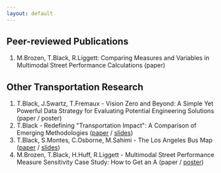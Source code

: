 ```yaml
---
layout: default
---
```


## Peer-reviewed Publications

1. M.Brozen, T.Black, R.Liggett: Comparing Measures and Variables in Multimodal Street Performance Calculations (paper)

## Other Transportation Research

1. T.Black, J.Swartz, T.Fremaux - Vision Zero and Beyond: A Simple Yet Powerful Data Strategy for Evaluating Potential Engineering Solutions (paper / poster)
2. T.Black - Redefining "Transportation Impact": A Comparison of Emerging Methodologies ([paper](documents/TRB2015_SB743_Paper.pdf) / [slides](documents/TRB2015_SB743_Slides.pdf))
3. T.Black, S.Montes, C.Osborne, M.Sahimi - The Los Angeles Bus Map ([paper](documents/TRB2015_LABusMap_Paper.pdf) / [slides](documents/TRB2015_LABusMap_Slides.pdf))
4. M.Brozen, T.Black, H.Huff, R.Liggett - Multimodal Street Performance Measure Sensitivity Case Study: How to Get an A (paper / [poster](documents/TRB2015_MMLOS_Poster.pdf))
